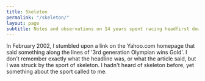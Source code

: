 ```yaml
---
title: Skeleton
permalink: "/skeleton/"
layout: page
subtitle: Notes and observations on 14 years spent racing headfirst down a mountain of ice at 90mph, on a high-tech sled with no brakes.
---
```


In February 2002, I stumbled upon a link on the Yahoo.com homepage that said something along the lines of '3rd generation Olympian wins Gold'. I don't remember exactly what the headline was, or what the article said, but I was struck by the sport of skeleton. I hadn't heard of skeleton before, yet something about the sport called to me. 

